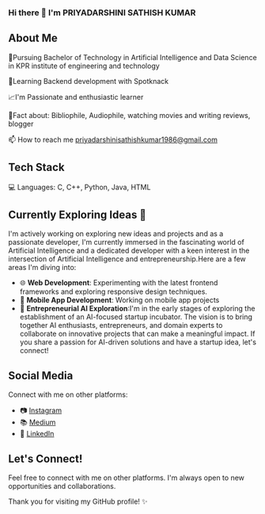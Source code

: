 ### Hi there 👋 I'm PRIYADARSHINI SATHISH KUMAR
## About Me
📖Pursuing Bachelor of Technology in Artificial Intelligence and Data Science in KPR institute of engineering and technology

🌱Learning Backend development with Spotknack

📈I'm Passionate and enthusiastic learner

🎉Fact about: Bibliophile, Audiophile, watching movies and writing reviews, blogger

📫 How to reach me priyadarshinisathishkumar1986@gmail.com

## Tech Stack

 💻 Languages: C, C++, Python, Java, HTML

## Currently Exploring Ideas 🚀
I'm actively working on exploring new ideas and projects and as a passionate developer, I'm currently immersed in the fascinating world of Artificial Intelligence and a dedicated developer with a keen interest in the intersection of Artificial Intelligence and entrepreneurship.Here are a few areas I'm diving into:
- 🌐 **Web Development**: Experimenting with the latest frontend frameworks and exploring responsive design techniques.
- 📱 **Mobile App Development**: Working on mobile app projects
- 🤖 **Entrepreneurial AI Exploration**:I'm in the early stages of exploring the establishment of an AI-focused startup incubator. The vision is to bring together AI enthusiasts, entrepreneurs, and domain experts to collaborate on innovative projects that can make a meaningful impact. If you share a passion for AI-driven solutions and have a startup idea, let's connect!

## Social Media

Connect with me on other platforms:
- 📷 [Instagram](https://www.instagram.com/_.esoteric_lassie._/)
- 📚 [Medium](https://medium.com/@priyadarshinisathishkumar1986)
- 🔗 [LinkedIn](www.linkedin.com/in/priyadarshini-sathish-kumar-a16552247)

## Let's Connect!

Feel free to connect with me on other platforms. I'm always open to new opportunities and collaborations.

Thank you for visiting my GitHub profile! ✨
